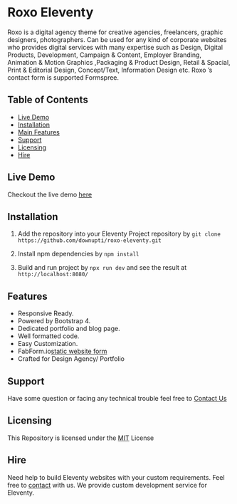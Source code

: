 # Roxo Eleventy

Roxo is a digital agency theme for creative agencies, freelancers, graphic designers, photographers. Can be used for any kind of corporate websites who provides digital services with many expertise such as Design, Digital Products, Development, Campaign & Content, Employer Branding, Animation & Motion Graphics ,Packaging & Product Design, Retail & Spacial, Print & Editorial Design, Concept/Text, Information Design etc. Roxo ’s contact form is supported Formspree.

## Table of Contents

-  [Live Demo](#)
-  [Installation](#)
-  [Main Features](#)
-  [Support](#)
-  [Licensing](#)
-  [Hire](#)

## Live Demo

Checkout the live demo [here](https://roxo-eleventy.staticmania.com/)

## Installation

1. Add the repository into your Eleventy Project repository by `git clone https://github.com/downupti/roxo-eleventy.git`

2. Install npm dependencies by `npm install`

3. Build and run project by `npx run dev` and see the result at `http://localhost:8080/`

## Features

-  Responsive Ready.
-  Powered by Bootstrap 4.
-  Dedicated portfolio and blog page.
-  Well formatted code.
-  Easy Customization.
-  FabForm.io[static website form](https://fabform.io)
-  Crafted for Design Agency/ Portfolio

## Support

Have some question or facing any technical trouble feel free to [Contact Us](https://staticmania.com/contact/)

## Licensing

This Repository is licensed under the [MIT](#) License

## Hire

Need help to build Eleventy websites with your custom requirements. Feel free to [contact](https://staticmania.com/contact/) with us. We provide custom development service for Eleventy.
